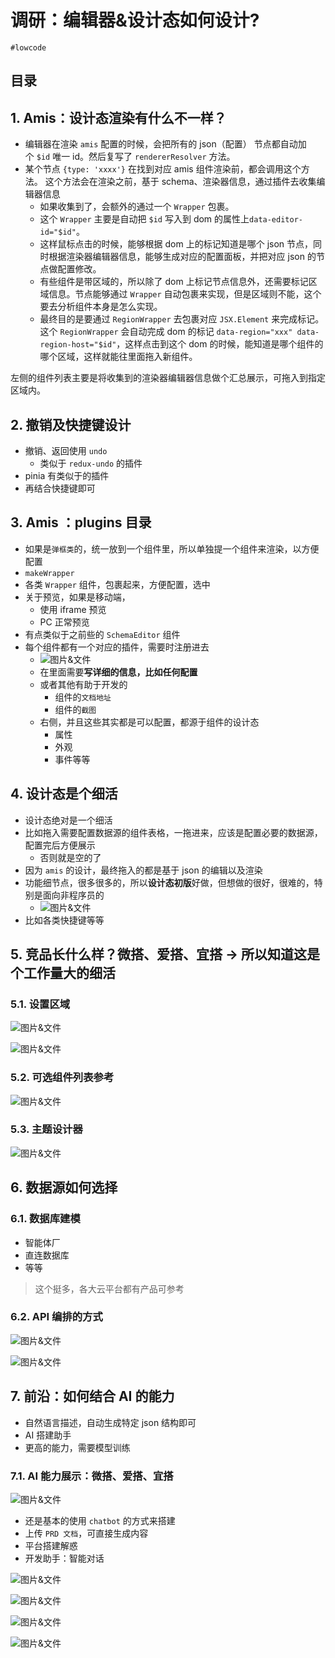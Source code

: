 
# 调研：编辑器&设计态如何设计?

`#lowcode` 


## 目录
<!-- toc -->
 ## 1. Amis：设计态渲染有什么不一样？ 

- 编辑器在渲染 `amis` 配置的时候，会把所有的 json（配置） 节点都自动加个 `$id` 唯一 id。然后复写了 `rendererResolver` 方法。
- 某个节点 `{type: 'xxxx'}` 在找到对应 amis 组件渲染前，都会调用这个方法。 这个方法会在渲染之前，基于 schema、渲染器信息，通过插件去收集编辑器信息
	- 如果收集到了，会额外的通过一个 `Wrapper` 包裹。
	- 这个 `Wrapper` 主要是自动把 `$id` 写入到 dom 的属性上`data-editor-id="$id"`。
	- 这样鼠标点击的时候，能够根据 dom 上的标记知道是哪个 json 节点，同时根据渲染器编辑器信息，能够生成对应的配置面板，并把对应 json 的节点做配置修改。
	- 有些组件是带区域的，所以除了 dom 上标记节点信息外，还需要标记区域信息。节点能够通过 `Wrapper` 自动包裹来实现，但是区域则不能，这个要去分析组件本身是怎么实现。
	- 最终目的是要通过 `RegionWrapper` 去包裹对应 `JSX.Element` 来完成标记。这个 `RegionWrapper` 会自动完成 dom 的标记 `data-region="xxx" data-region-host="$id"`，这样点击到这个 dom 的时候，能知道是哪个组件的哪个区域，这样就能往里面拖入新组件。

左侧的组件列表主要是将收集到的渲染器编辑器信息做个汇总展示，可拖入到指定区域内。

## 2. 撤销及快捷键设计

- 撤销、返回使用 `undo` 
	- 类似于 `redux-undo` 的插件
- pinia 有类似于的插件
- 再结合快捷键即可

## 3. Amis ：plugins 目录

- 如果是`弹框类`的，统一放到一个组件里，所以单独提一个组件来渲染，以方便配置
- `makeWrapper` 
- 各类 `Wrapper` 组件，包裹起来，方便配置，选中
- 关于预览，如果是移动端，
	- 使用 iframe 预览
	- PC 正常预览
- 有点类似于之前些的 `SchemaEditor` 组件
- 每个组件都有一个对应的插件，需要时注册进去
	- ![图片&文件](./files/20241108.png)
	- 在里面需要**写详细的信息，比如任何配置**
	- 或者其他有助于开发的
		- 组件的`文档地址`
		- 组件的`截图`
	- 右侧，并且这些其实都是可以配置，都源于组件的设计态
		- 属性
		- 外观
		- 事件等等

## 4. 设计态是个细活

- 设计态绝对是一个细活
- 比如拖入需要配置数据源的组件表格，一拖进来，应该是配置必要的数据源，配置完后方便展示
	- 否则就是空的了
- 因为 `amis` 的设计，最终拖入的都是基于 json 的编辑以及渲染
- 功能细节点，很多很多的，所以**设计态初版**好做，但想做的很好，很难的，特别是面向非程序员的
	- ![图片&文件](./files/20241108-1.png)
- 比如各类快捷键等等

## 5. 竞品长什么样？微搭、爱搭、宜搭 → 所以知道这是个工作量大的细活

### 5.1. 设置区域

![图片&文件](./files/20241201-69.png)


![图片&文件](./files/20241201-67.png)

### 5.2. 可选组件列表参考

![图片&文件](./files/20241201-68.png)

### 5.3. 主题设计器

![图片&文件](./files/20241201-70.png)

## 6. 数据源如何选择

### 6.1. 数据库建模

- 智能体厂
- 直连数据库
- 等等

> 这个挺多，各大云平台都有产品可参考

### 6.2. API 编排的方式

![图片&文件](./files/20241108-5.png)

![图片&文件](./files/20241108-4.png)

## 7. 前沿：如何结合 AI 的能力

- 自然语言描述，自动生成特定 json 结构即可
- AI 搭建助手
- 更高的能力，需要模型训练

### 7.1. AI 能力展示：微搭、爱搭、宜搭

![图片&文件](./files/20241108-2.png)

- 还是基本的使用 `chatbot` 的方式来搭建
- 上传 `PRD 文档`，可直接生成内容
- 平台搭建解惑
- 开发助手：智能对话

![图片&文件](./files/20241201-64.png)


![图片&文件](./files/20241201-65.png)

![图片&文件](./files/20241108-3.png)

![图片&文件](./files/20241201-66.png)






